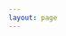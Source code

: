 ```yaml
---
layout: page
---
```

<script setup>
import{
    VPTeamPage,
    VPTeamPageTitle,
    VPTeamMembers,
    VPTeamPageSection
} from 'vitepress/theme'


import Brett from './assets/officers/Brett.jpg'
import DiegoM from './assets/officers/Diego.jpg'
import Javier from './assets/officers/Javier.jpg'
import Rose from './assets/officers/Rose.jpg'
import Jocelyn from './assets/officers/Jocelyn.jpg'
import Monika from './assets/officers/Monika.jpg'
import Nicole from './assets/officers/Nicole.jpg'
import Jeremiah from './assets/officers/Jeremiah.jpg'
import Gino from './assets/officers/Gino.jpg'
import Anne from './assets/officers/Anne.jpg'
import DiegoV from './assets/officers/DiegoVester.jpg'
import Betim from './assets/officers/Betim.jpeg'
import Devrat from './assets/officers/Devrat.jpg'
import Fawaz from './assets/officers/Fawaz.jpg'
import Summer from './assets/officers/SummerBarnes.jpeg'

const members = [
    {
      avatar: Rose,
        name: 'Rose Ramirez',
        title: 'President',
        desc: '',
        org: 'CSEC',
        links: [
            { icon: 'linkedin', link: 'https://www.linkedin.com/in/rose-ramirez/'},
        ]
    },
    {
        avatar: Betim,
        name: 'Betim Hozda',
        title: 'Vice President',
        desc: '',
        org: 'CSEC',
        links: [
          { icon: 'linkedin', link: 'https://www.linkedin.com/in/betim-hodza-17bb46253/'},
        ]
    },
    {
        avatar: Brett,
        name: 'Christian Brown',
        title: 'Treasurer',
        desc: '',
        org: 'CSEC',
        links: [
            { icon: 'linkedin', link: 'https://www.linkedin.com/in/christian-t-brown/'},
        ]
    },
    {
      avatar: Brett,
        name: 'Richard Olu Jordan',
        title: 'Treasurer Trainee',
        desc: '',
        org: 'CSEC',
        links: [
          { icon: 'linkedin', link: 'https://www.linkedin.com/in/richardolujordan/'},
        ]
    },
        {
        avatar: Fawaz,
        name: 'Fawaz Asif',
        title: 'Web Developer',
        desc: '',
        org: 'CSEC',
        links: [
            { icon: 'linkedin', link: 'https://www.linkedin.com/in/fawaz-asif/'},
        ]
    },
    {
      avatar: Summer,
        name: 'Summer Barnes',
        title: 'Event Coordinator',
        desc: '',
        org: 'CSEC',
        links: [
          { icon: 'linkedin', link: 'https://www.linkedin.com/in/summer-rae-barnes/'},
        ]
    },
    {
      avatar: Jeremiah,
        name: 'Jeremiah Pitts',
        title: 'Research Officer',
        desc: '',
        org: 'CSEC',
        links: [
            { icon: 'linkedin', link: 'https://www.linkedin.com/in/jeremiahpitts/'},
        ]
    },
    {
      avatar: Brett,
        name: 'Brett Boggs',
        title: 'Outreach Director',
        desc: '',
        org: 'CSEC',
    },
    {
        avatar: Brett,
        name: 'Basmlh Elsayed',
        title: 'Social Media Officer',
        desc: '',
        org: 'CSEC',
        links: [
          { icon: 'linkedin', link: 'https://www.linkedin.com/in/basmlh-elsayed/'},
        ]
    },
    {
      avatar: Brett,
        name: 'Phillip Lenguyen',
        title: 'CTF Captain',
        desc: '',
        org: 'CSEC',
        links: [
          { icon: 'linkedin', link: 'https://www.linkedin.com/in/philliplenguyen/'},
        ]
    },
    {
        avatar: Brett,
        name: 'Rohita ',
        title: 'Fundraising Director',
        desc: '',
        org: 'CSEC',
        links: [
            { icon: 'linkedin', link: 'https://www.linkedin.com/in/rohita-k/'},
        ]
    },
    {
      avatar: Brett,
        name: 'Wesley Cadiz',
        title: 'Membership Officer',
        desc: '',
        org: 'CSEC',
        links: [
            { icon: 'linkedin', link: 'https://www.linkedin.com/in/wescadiz/'},
        ]
    },
    {
        avatar: Brett,
        name: 'Safal Karki',
        title: 'Recruitment Officer',
        desc: '',
        org: 'CSEC',
        links: [
            { icon: 'linkedin', link: 'https://www.linkedin.com/in/safal-karki-8a0aa22b1/'},
        ]
    },
    // ... other team members
]
</script>

<VPTeamPage>
  <VPTeamPageTitle>
    <template #title>
      CSEC's Team!
    </template>
    <template #lead>
      The CyberSecurity Clubs current members! Feel free to contact us on discord for any questions or just say hi!
    </template>
  </VPTeamPageTitle>
  <VPTeamMembers
    :members="members"
  />
</VPTeamPage>